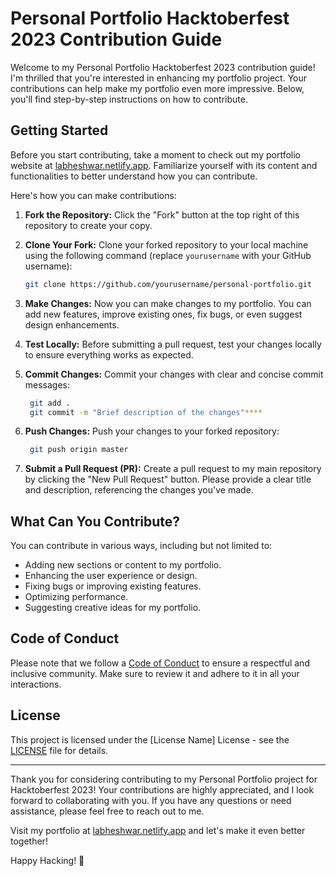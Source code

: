 # Personal Portfolio Hacktoberfest 2023 Contribution Guide

Welcome to my Personal Portfolio Hacktoberfest 2023 contribution guide! I'm thrilled that you're interested in enhancing my portfolio project. Your contributions can help make my portfolio even more impressive. Below, you'll find step-by-step instructions on how to contribute.

## Getting Started

Before you start contributing, take a moment to check out my portfolio website at [labheshwar.netlify.app](https://labheshwar.netlify.app). Familiarize yourself with its content and functionalities to better understand how you can contribute.

Here's how you can make contributions:

1. **Fork the Repository:** Click the "Fork" button at the top right of this repository to create your copy.

2. **Clone Your Fork:** Clone your forked repository to your local machine using the following command (replace `yourusername` with your GitHub username):

   ```bash
   git clone https://github.com/yourusername/personal-portfolio.git
   ```

3. **Make Changes:** Now you can make changes to my portfolio. You can add new features, improve existing ones, fix bugs, or even suggest design enhancements.

4. **Test Locally:** Before submitting a pull request, test your changes locally to ensure everything works as expected.

5. **Commit Changes:** Commit your changes with clear and concise commit messages:

    ```bash
     git add .
     git commit -m "Brief description of the changes"****
   ```

6. **Push Changes:** Push your changes to your forked repository:

    ```bash
     git push origin master
   ```

7. **Submit a Pull Request (PR):** Create a pull request to my main repository by clicking the "New Pull Request" button. Please provide a clear title and description, referencing the changes you've made.

## What Can You Contribute?

You can contribute in various ways, including but not limited to:

- Adding new sections or content to my portfolio.
- Enhancing the user experience or design.
- Fixing bugs or improving existing features.
- Optimizing performance.
- Suggesting creative ideas for my portfolio.

## Code of Conduct

Please note that we follow a [Code of Conduct](CODE_OF_CONDUCT.md) to ensure a respectful and inclusive community. Make sure to review it and adhere to it in all your interactions.

## License

This project is licensed under the [License Name] License - see the [LICENSE](LICENSE) file for details.

---

Thank you for considering contributing to my Personal Portfolio project for Hacktoberfest 2023! Your contributions are highly appreciated, and I look forward to collaborating with you. If you have any questions or need assistance, please feel free to reach out to me.

Visit my portfolio at [labheshwar.netlify.app](https://labheshwar.netlify.app) and let's make it even better together!

Happy Hacking! 🚀
